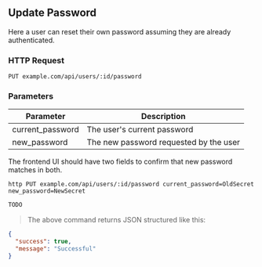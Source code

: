 ## Update Password
Here a user can reset their own password assuming they are already authenticated.
 
### HTTP Request

`PUT example.com/api/users/:id/password`

### Parameters

Parameter | Description
--------- | -----------
current_password | The user's current password  
new_password | The new password requested by the user 

The frontend UI should have two fields to confirm that new password matches in both.

```shell
http PUT example.com/api/users/:id/password current_password=OldSecret new_password=NewSecret
```

```javascript
TODO
```

> The above command returns JSON structured like this:

```json
{
  "success": true,
  "message": "Successful"
}
```
